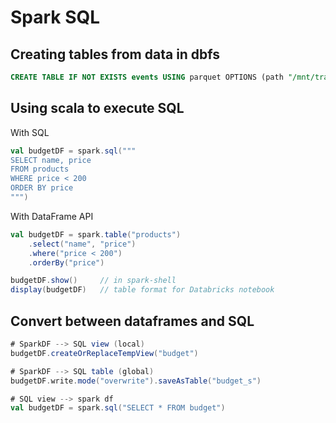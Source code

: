 # Spark SQL
## Creating tables from data in dbfs
```sql
CREATE TABLE IF NOT EXISTS events USING parquet OPTIONS (path "/mnt/training/ecommerce/events/events.parquet");
```

## Using scala to execute SQL

With SQL
```scala
val budgetDF = spark.sql("""
SELECT name, price
FROM products
WHERE price < 200
ORDER BY price
""")
```

With DataFrame API
```scala
val budgetDF = spark.table("products")
	.select("name", "price")
	.where("price < 200")
	.orderBy("price")

budgetDF.show()  	// in spark-shell
display(budgetDF)  	// table format for Databricks notebook
```

## Convert between dataframes and SQL
```scala
# SparkDF --> SQL view (local)
budgetDF.createOrReplaceTempView("budget")

# SparkDF --> SQL table (global)
budgetDF.write.mode("overwrite").saveAsTable("budget_s")

# SQL view --> spark df
val budgetDF = spark.sql("SELECT * FROM budget")
```
